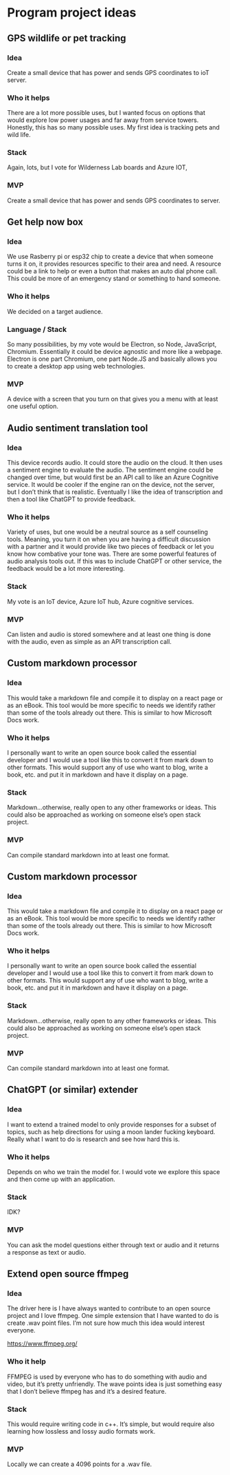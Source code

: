 # Program project ideas

## GPS wildlife or pet tracking

### Idea
Create a small device that has power and sends GPS coordinates to ioT server.

### Who it helps

There are a lot more possible uses, but I wanted focus on options that would explore low power usages and far away from service towers.  Honestly, this has so many possible uses.  My first idea is tracking pets and wild life.

### Stack

Again, lots, but I vote for Wilderness Lab boards and Azure IOT,

### MVP

Create a small device that has power and sends GPS coordinates to server.

## Get help now box

### Idea

We use Rasberry pi or esp32 chip to create a device that when someone turns it on, it provides resources specific to their area and need.  A resource could be a link to help or even a button that makes an auto dial phone call.  This could be more of an emergency stand or something to hand someone.

### Who it helps

We decided on a target audience.

### Language / Stack

So many possibilities, by my vote would be Electron, so Node, JavaScript, Chromium.  Essentially it could be device agnostic and more like a webpage.  Electron is one part Chromium, one part Node.JS and basically allows you to create a desktop app using web technologies.

### MVP

A device with a screen that you turn on that gives you a menu with at least one useful option.

## Audio sentiment translation tool

### Idea

This device records audio.  It could store the audio on the cloud.  It then uses a sentiment engine to evaluate the audio.  The sentiment engine could be changed over time, but would first be an API call to like an Azure Cognitive service.  It would be cooler if the engine ran on the device, not the server, but I don’t think that is realistic. Eventually I like the idea of transcription and then a tool like ChatGPT to provide feedback.

### Who it helps

Variety of uses, but one would be a neutral source as a self counseling tools.  Meaning, you turn it on when you are having a difficult discussion with a partner and it would provide like two pieces of feedback or let you know how combative your tone was.  There are some powerful features of audio analysis tools out.  If this was to include ChatGPT or other service, the feedback would be a lot more interesting.

### Stack

My vote is an IoT device, Azure IoT hub, Azure cognitive services.

### MVP

Can listen and audio is stored somewhere and at least one thing is done with the audio, even as simple as an API transcription call.

## Custom markdown processor

### Idea

This would take a markdown file and compile it to display on a react page or as an eBook.  This tool would be more specific to needs we identify rather than some of the tools already out there.  This is similar to how Microsoft Docs work.

### Who it helps

I personally want to write an open source book called the essential developer and I would use a tool like this to convert it from mark down to other formats.  This would support any of use who want to blog, write a book, etc. and put it in markdown and have it display on a page.

### Stack

Markdown…otherwise, really open to any other frameworks or ideas.  This could also be approached as working on someone else’s open stack project.

### MVP

Can compile standard markdown into at least one format.

## Custom markdown processor

### Idea

This would take a markdown file and compile it to display on a react page or as an eBook.  This tool would be more specific to needs we identify rather than some of the tools already out there.  This is similar to how Microsoft Docs work.

### Who it helps

I personally want to write an open source book called the essential developer and I would use a tool like this to convert it from mark down to other formats.  This would support any of use who want to blog, write a book, etc. and put it in markdown and have it display on a page.

### Stack

Markdown…otherwise, really open to any other frameworks or ideas.  This could also be approached as working on someone else’s open stack project.

### MVP

Can compile standard markdown into at least one format.

## ChatGPT (or similar) extender

### Idea

I want to extend a trained model to only provide responses for a subset of topics, such as help directions for using a moon lander fucking keyboard.  Really what I want to do is research and see how hard this is.

### Who it helps

Depends on who we train the model for.  I would vote we explore this space and then come up with an application.

### Stack

IDK?

### MVP

You can ask the model questions either through text or audio and it returns a response as text or audio.

## Extend open source ffmpeg

### Idea

The driver here is I have always wanted to contribute to an open source project and I love ffmpeg.  One simple extension that I have wanted to do is create .wav point files.  I’m not sure how much this idea would interest everyone.

https://www.ffmpeg.org/

### Who it help

FFMPEG is used by everyone who has to do something with audio and video, but it’s pretty unfriendly.   The wave points idea is just something easy that I don’t believe ffmpeg has and it’s a desired feature.

### Stack

This would require writing code in c++.  It’s simple, but would require also learning how lossless and lossy audio formats work.

### MVP

Locally we can create a 4096 points for a .wav file.
